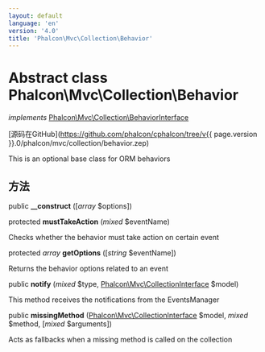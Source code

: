 ```yaml
---
layout: default
language: 'en'
version: '4.0'
title: 'Phalcon\Mvc\Collection\Behavior'
---
```


# Abstract class **Phalcon\Mvc\Collection\Behavior**

*implements* [Phalcon\Mvc\Collection\BehaviorInterface](Phalcon_Mvc_Collection_BehaviorInterface)

[源码在GitHub](https://github.com/phalcon/cphalcon/tree/v{{ page.version }}.0/phalcon/mvc/collection/behavior.zep)

This is an optional base class for ORM behaviors

## 方法

public **__construct** ([*array* $options])

protected **mustTakeAction** (*mixed* $eventName)

Checks whether the behavior must take action on certain event

protected *array* **getOptions** ([*string* $eventName])

Returns the behavior options related to an event

public **notify** (*mixed* $type, [Phalcon\Mvc\CollectionInterface](Phalcon_Mvc_CollectionInterface) $model)

This method receives the notifications from the EventsManager

public **missingMethod** ([Phalcon\Mvc\CollectionInterface](Phalcon_Mvc_CollectionInterface) $model, *mixed* $method, [*mixed* $arguments])

Acts as fallbacks when a missing method is called on the collection